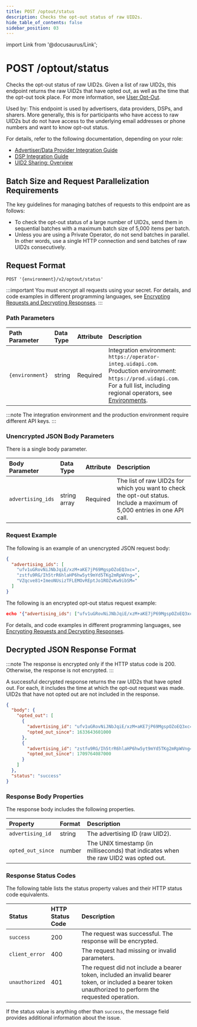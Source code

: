 ```yaml
---
title: POST /optout/status
description: Checks the opt-out status of raw UID2s.
hide_table_of_contents: false
sidebar_position: 03
---
```


import Link from '@docusaurus/Link';

# POST /optout/status

Checks the opt-out status of raw UID2s. Given a list of raw UID2s, this endpoint returns the raw UID2s that have opted out, as well as the time that the opt-out took place. For more information, see [User Opt-Out](../getting-started/gs-opt-out.md).

Used by: This endpoint is used by advertisers, data providers, DSPs, and sharers. More generally, this is for participants who have access to raw UID2s but do not have access to the underlying email addresses or phone numbers and want to know opt-out status.

For details, refer to the following documentation, depending on your role:

- [Advertiser/Data Provider Integration Guide](../guides/advertiser-dataprovider-guide.md)
- [DSP Integration Guide](../guides/dsp-guide.md)
- [UID2 Sharing: Overview](../sharing/sharing-overview)

## Batch Size and Request Parallelization Requirements

The key guidelines for managing batches of requests to this endpoint are as follows:

- To check the opt-out status of a large number of UID2s, send them in sequential batches with a maximum batch size of 5,000 items per batch.
- Unless you are using a Private Operator, do not send batches in parallel. In other words, use a single HTTP connection and send batches of raw UID2s consecutively.

## Request Format

`POST '{environment}/v2/optout/status'`

:::important
You must encrypt all requests using your secret. For details, and code examples in different programming languages, see [Encrypting Requests and Decrypting Responses](../getting-started/gs-encryption-decryption.md).
:::

### Path Parameters

| Path Parameter | Data Type | Attribute | Description |
| :--- | :--- | :--- | :--- |
| `{environment}` | string | Required | Integration environment: `https://operator-integ.uidapi.com`.<br/>Production environment: `https://prod.uidapi.com`.<br/>For a full list, including regional operators, see [Environments](../getting-started/gs-environments.md). |

:::note
The integration environment and the production environment require different <Link href="../ref-info/glossary-uid#gl-api-key">API keys</Link>.
:::

### Unencrypted JSON Body Parameters

There is a single body parameter.

| Body Parameter | Data Type | Attribute | Description |
| :--- | :--- | :--- | :--- |
| `advertising_ids` |	string array |	Required |	The list of raw UID2s for which you want to check the opt-out status.<br/>Include a maximum of 5,000 entries in one API call. |

### Request Example

The following is an example of an unencrypted JSON request body:

```json
{
  "advertising_ids": [
    "ufv1uGRovNiJNbJqiE/xzM+aKE7jP69MgspOZoEQ3xc=",
    "zstfu9RG/Ih5trR6hlaHP6hw5yt9mYd5TKg2mRpWVng=",
    "VZqcve81+ImeoNUsizTFLEMOvREptJo1ROZvKw9ibSM="
  ]
}
```

The following is an encrypted opt-out status request example:

```json
echo '{"advertising_ids": ["ufv1uGRovNiJNbJqiE/xzM+aKE7jP69MgspOZoEQ3xc="]}' | python3 uid2_request.py https://prod.uidapi.com/v2/optout/status [Your-Client-API-Key] [Your-Client-Secret]
```

For details, and code examples in different programming languages, see [Encrypting Requests and Decrypting Responses](../getting-started/gs-encryption-decryption.md).

## Decrypted JSON Response Format

:::note
The response is encrypted only if the HTTP status code is 200. Otherwise, the response is not encrypted.
:::

A successful decrypted response returns the raw UID2s that have opted out. For each, it includes the time at which the opt-out request was made. UID2s that have not opted out are not included in the response.

```json
{
  "body": {
    "opted_out": [
      {
        "advertising_id": "ufv1uGRovNiJNbJqiE/xzM+aKE7jP69MgspOZoEQ3xc=",
        "opted_out_since": 1633643601000
      },
      {
        "advertising_id": "zstfu9RG/Ih5trR6hlaHP6hw5yt9mYd5TKg2mRpWVng=",
        "opted_out_since": 1709764087000
      }
    ]
  },
  "status": "success"
}
```

### Response Body Properties

The response body includes the following properties.

| Property | Format | Description |
| :--- | :--- | :--- |
| `advertising_id` | string | The <Link href="../ref-info/glossary-uid#gl-advertising-id">advertising ID</Link> (raw UID2). |
| `opted_out_since` | number | The UNIX timestamp (in milliseconds) that indicates when the raw UID2 was opted out. |

### Response Status Codes

The following table lists the status property values and their HTTP status code equivalents.

| Status | HTTP Status Code | Description |
| :--- | :--- | :--- |
| `success` | 200 | The request was successful. The response will be encrypted. |
| `client_error` | 400 | The request had missing or invalid parameters. |
| `unauthorized` | 401 | The request did not include a bearer token, included an invalid bearer token, or included a bearer token unauthorized to perform the requested operation. |

If the status value is anything other than `success`, the message field provides additional information about the issue.

